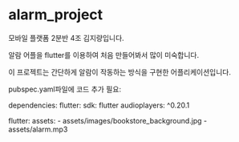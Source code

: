 # alarm_project

모바일 플랫폼 2분반
4조 김지량입니다.

알람 어플을 flutter를 이용하여 처음 만들어봐서 많이 미숙합니다.

이 프로젝트는 간단하게 알람이 작동하는 방식을 구현한 어플리케이션입니다.

pubspec.yaml파일에 코드 추가 필요:

dependencies:
  flutter:
    sdk: flutter
  audioplayers: ^0.20.1

flutter:
  assets:
    - assets/images/bookstore_background.jpg
    - assets/alarm.mp3
